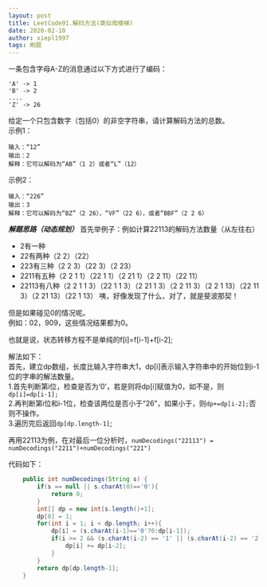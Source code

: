```yaml
---
layout: post
title: LeetCode91.解码方法(类似爬楼梯)
date: 2020-02-10
author: xiepl1997
tags: 刷题
---
```


一条包含字母A-Z的消息通过以下方式进行了编码：
```
'A' -> 1
'B' -> 2
....
'Z' -> 26
```
给定一个只包含数字（包括0）的非空字符串，请计算解码方法的总数。  
示例1：

```
输入：“12”
输出：2
解释：它可以解码为“AB”（1 2）或者“L”（12）
```
示例2：
```
输入：“226”
输出：3
解释：它可以解码为“BZ”（2 26），“VF”（22 6），或者“BBF”（2 2 6）
```
***解题思路（动态规划）***
首先举例子：例如计算22113的解码方法数量（从左往右）  
* 2有一种  
* 22有两种（2 2）（22）
* 223有三种（2 2 3）（22 3）（2 23）
* 2211有五种（2 2 1 1）（22 1 1）（2 21 1）（2 2 11）（22 11）
* 22113有八种（2 2 1 1 3）（22 1 1 3）（2 21 1 3）（2 2 11 3）（2 2 1 13）（22 11 3）（2 21 13）（22 1 13）
咦，好像发现了什么，对了，就是斐波那契！  

但是如果碰见0的情况呢。  
例如：02，909，这些情况结果都为0。  

也就是说，状态转移方程不是单纯的f[i]=f[i-1]+f[i-2];  

解法如下：  
首先，建立dp数组，长度比输入字符串大1，dp[i]表示输入字符串中的开始位到i-1位的字串的解法数量。  
1.首先判断第i位，检查是否为‘0’，若是则将dp[i]赋值为0，如不是，则`dp[i]=dp[i-1];`  
2.再判断第i位和i-1位，检查该两位是否小于“26”，如果小于，则`dp+=dp[i-2];`否则不操作。  
3.遍历完后返回`dp[dp.length-1]`;  

再用22113为例，在对最后一位分析时，`numDecodings("22113") = numDecodings("2211")+numDecodings("221")`

代码如下：
```java
	public int numDecodings(String s) {
		if(s == null || s.charAt(0)=='0'){
			return 0;
		}
		int[] dp = new int[s.length()+1];
		dp[0] = 1;
		for(int i = 1; i < dp.length; i++){
			dp[i] = (s.charAt(i-1)=='0'?0:dp[i-1]);
			if(i >= 2 && (s.charAt(i-2) == '1' || (s.charAt(i-2) == '2' && s.charAt(i-1) <= '6'))){
				dp[i] += dp[i-2];
			}
		}
		return dp[dp.length-1];
	}
```